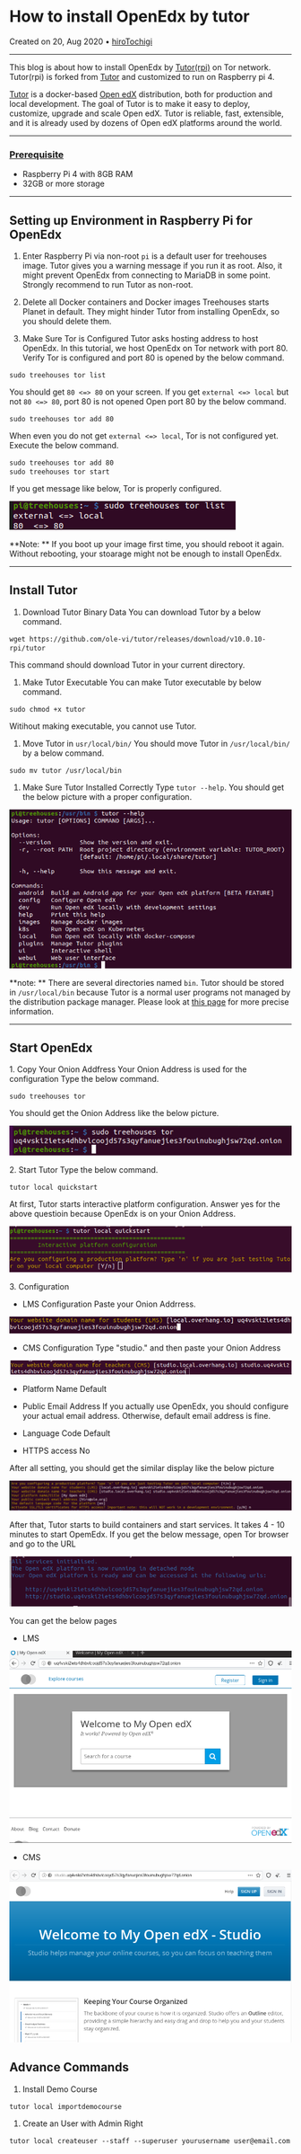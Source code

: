 # How to install OpenEdx by tutor

Created on 20, Aug 2020 • [hiroTochigi](https://github.com/hiroTochigi)

---

This blog is about how to install OpenEdx by [Tutor(rpi)](https://github.com/ole-vi/tutor-rpi) on Tor network. Tutor(rpi) is forked from [Tutor](https://github.com/overhangio/tutor) and customized to run on Raspberry pi 4.

[Tutor](https://github.com/overhangio/tutor) is a docker-based [Open edX](https://openedx.org/) distribution, both for production and local development. The goal of Tutor is to make it easy to deploy, customize, upgrade and scale Open edX. Tutor is reliable, fast, extensible, and it is already used by dozens of Open edX platforms around the world.

---

### [Prerequisite](https://openedx.atlassian.net/wiki/spaces/OpenOPS/pages/146440579/Native+Open+edX+platform+Ubuntu+16.04+64+bit+Installation)
* Raspberry Pi 4 with 8GB RAM
* 32GB or more storage

---

## Setting up Environment in Raspberry Pi for OpenEdx

1. Enter Raspberry Pi via non-root
`pi` is a default user for treehouses image.
Tutor gives you a warning message if you run it as root.
Also, it might prevent OpenEdx from connecting to MariaDB in some point.
Strongly recommend to run Tutor as non-root.

1. Delete all Docker containers and Docker images
Treehouses starts Planet in default.
They might hinder Tutor from installing OpenEdx, so you should delete them.

1. Make Sure Tor is Configured 
Tutor asks hosting address to host OpenEdx.
In this tutorial, we host OpenEdx on Tor network with port 80.
Verify Tor is configured and port 80 is opened by the below command.
```
sudo treehouses tor list
```
You should get `80 <=> 80` on your screen. 
If you get `external <=> local` but not `80 <=> 80`, port 80 is not opened
Open port 80 by the below command.
```
sudo treehouses tor add 80 
```
When even you do not get `external <=> local`, Tor is not configured yet.
Execute the below command.
```
sudo treehouses tor add 80
sudo treehouses tor start
```
If you get message like below, Tor is properly configured.

![](images/20200820-verify-port-opened.png)

**Note: ** If you boot up your image first time, you should reboot it again.
Without rebooting, your stoarage might not be enough to install OpenEdx.

---

## Install Tutor

1. Download Tutor Binary Data
You can download Tutor by a below command.
```
wget https://github.com/ole-vi/tutor/releases/download/v10.0.10-rpi/tutor
```
This command should download Tutor in your current directory.

1. Make Tutor  Executable
You can make Tutor executable by below command.
```
sudo chmod +x tutor
```
Witihout making executable, you cannot use Tutor.

1. Move Tutor in `usr/local/bin/`
You should move Tutor in `/usr/local/bin/` by a below command.
```
sudo mv tutor /usr/local/bin
```

1. Make Sure Tutor Installed Correctly
Type `tutor --help`.
You should get the below picture with a proper configuration.


![](images/20200820-successful-tutor-conf.png)


**note: ** There are several directories named `bin`.
Tutor should be stored in `/usr/local/bin` because Tutor is a normal user programs not managed by the distribution package manager.
Please look at [this page](https://unix.stackexchange.com/questions/8656/usr-bin-vs-usr-local-bin-on-linux/8663) for more precise information.

---

## Start OpenEdx

1\. Copy Your Onion Addfress
Your Onion Address is used for the configuration
Type the below command.
```
sudo treehouses tor
```
You should get the Onion Address like the below picture.

![](images/20200820-get-onion-address.png)

2\. Start Tutor
Type the below command.
```
tutor local quickstart
```
At first, Tutor starts interactive platform configuration.
Answer yes for the above questioin because OpenEdx is on your Onion Address.

![](images/20200820-tutor-interactive-mode.png)

3\. Configuration

* LMS Configuration
Paste your Onion Addrress.  

![](images/20200820-lms-conf.png)

* CMS Configuration
Type "studio." and then paste your Onion Address

![](images/20200820-cms-conf.png)

* Platform Name
Default

* Public Email Address
If you actually use OpenEdx, you should configure your actual email address. Otherwise, default email address is fine.

* Language Code
Default

* HTTPS access
No

After all setting, you should get the similar display like the below picture

![](images/20200820-complete-configuration.png)

After that, Tutor starts to build containers and start services.
It takes 4 - 10 minutes to start OpemEdx.
If you get the below message, open Tor browser and go to the URL

![](images/20200820-start-openedx.png)

You can get the below pages

* LMS

![](images/20200820-lms.png)

* CMS

![](images/20200820-cms.png)

## Advance Commands

1. Install Demo Course

```
tutor local importdemocourse
```

1. Create an User with Admin Right 

```
tutor local createuser --staff --superuser yourusername user@email.com
```